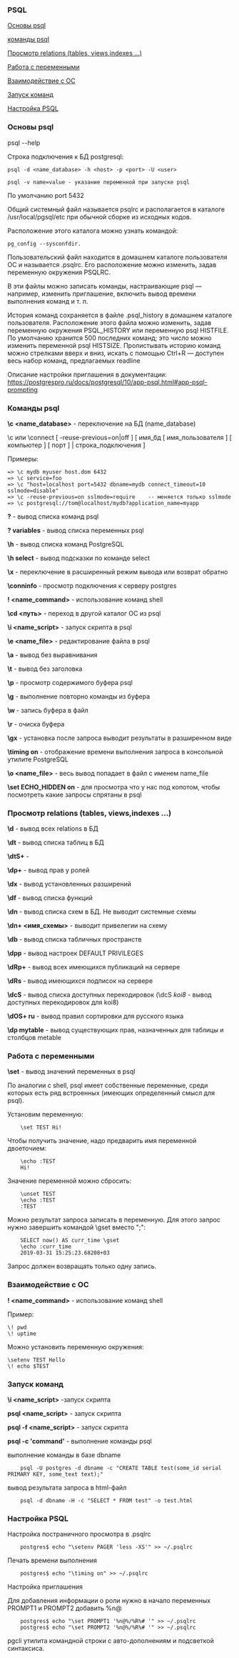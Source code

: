 ### PSQL

[Основы psql](https://github.com/Aleksey-10081967/Postgresql-study/blob/main/psql/readme.md#%D0%BE%D1%81%D0%BD%D0%BE%D0%B2%D1%8B-psql)

[команды psql](https://github.com/Aleksey-10081967/Postgresql-study/blob/main/psql/readme.md#%D0%BA%D0%BE%D0%BC%D0%B0%D0%BD%D0%B4%D1%8B-psql)

[Просмотр relations (tables, views,indexes ...)](https://github.com/Aleksey-10081967/Postgresql-study/blob/main/psql/readme.md#%D0%BF%D1%80%D0%BE%D1%81%D0%BC%D0%BE%D1%82%D1%80-relations-tables-viewsindexes-)

[Работа с переменными](https://github.com/Aleksey-10081967/Postgresql-study/blob/main/psql/readme.md#%D1%80%D0%B0%D0%B1%D0%BE%D1%82%D0%B0-%D1%81-%D0%BF%D0%B5%D1%80%D0%B5%D0%BC%D0%B5%D0%BD%D0%BD%D1%8B%D0%BC%D0%B8)

[Взаимодействие с ОС](https://github.com/Aleksey-10081967/Postgresql-study/blob/main/psql/readme.md#%D0%B2%D0%B7%D0%B0%D0%B8%D0%BC%D0%BE%D0%B4%D0%B5%D0%B9%D1%81%D1%82%D0%B2%D0%B8%D0%B5-%D1%81-%D0%BE%D1%81)

[Запуск команд](https://github.com/Aleksey-10081967/Postgresql-study/blob/main/psql/readme.md#%D0%B7%D0%B0%D0%BF%D1%83%D1%81%D0%BA-%D0%BA%D0%BE%D0%BC%D0%B0%D0%BD%D0%B4)

[Настройка PSQL](https://github.com/Aleksey-10081967/Postgresql-study/blob/main/psql/readme.md#%D0%BD%D0%B0%D1%81%D1%82%D1%80%D0%BE%D0%B9%D0%BA%D0%B0-psql)

### Основы psql

psql --help

Строка подключения к БД postgresql:

    psql -d <name_database> -h <host> -p <port> -U <user>

    psql -v name=value - указание переменной при запуске psql
    
По умолчанию port 5432

Общий системный файл называется psqlrc и располагается в каталоге /usr/local/pgsql/etc при обычной сборке из исходных кодов.

Расположение этого каталога можно узнать командой:

    pg_config --sysconfdir.

Пользовательский файл находится в домашнем каталоге пользователя ОС и называется .psqlrc. Его расположение можно изменить, задав
переменную окружения PSQLRC.

В эти файлы можно записать команды, настраивающие psql — например, изменить приглашение, включить вывод времени выполнения команд и т. п.

История команд сохраняется в файле .psql_history в домашнем каталоге пользователя. 
Расположение этого файла можно изменить, задав переменную окружения PSQL_HISTORY или переменную psql HISTFILE. 
По умолчанию хранится 500 последних команд; это число можно изменить переменной psql HISTSIZE.
Пролистывать историю команд можно стрелками вверх и вниз, искать с помощью Ctrl+R — доступен весь набор команд, предлагаемых readline

Описание настройки приглашения в документации: https://postgrespro.ru/docs/postgresql/10/app-psql.html#app-psql-prompting

### Команды psql

**\с <name_database>** - переключение на БД (name_database)

\c или \connect [ -reuse-previous=on|off ] [ имя_бд [ имя_пользователя ] [ компьютер ] [ порт ] | строка_подключения ]

Примеры:

    => \c mydb myuser host.dom 6432
    => \c service=foo
    => \c "host=localhost port=5432 dbname=mydb connect_timeout=10 sslmode=disable"
    => \c -reuse-previous=on sslmode=require    -- меняется только sslmode
    => \c postgresql://tom@localhost/mydb?application_name=myapp

**\?** - вывод списка команд psql

**\? variables** - вывод списка переменных psql

**\h** - вывод списка команд PostgreSQL

**\h select** - вывод подсказки по команде select

**\x** - переключение в расширенный режим вывода или возврат обратно

**\conninfo** - просмотр подключения к серверу postgres

**\! <name_command>** - использование команд shell

**\cd <путь>** - переход в другой каталог OC из psql

**\i <name_script>** - запуск скрипта в psql

**\e <name_file>** - редактирование файла в psql

**\a** - вывод без выравнивания

**\t** - вывод без заголовка

**\p** - просмотр содержимого буфера psql

**\g** - выполнение повторно команды из буфера

**\w <file>** - запись буфера в файл
  
**\r** - очиска буфера
  
**\gx** - установка после запроса выводит результаты в разширенном виде
  
**\timing on** - отображение времени выполнения запроса в консольной утилите PostgreSQL
    
**\o <name_file>** - весь вывод попадает в файл с именем name_file

**\set ECHO_HIDDEN on** - для просмотра что у нас под копотом, чтобы посмотреть какие запросы спрятаны в psql

### Просмотр relations (tables, views,indexes ...)
    
**\d** - вывод всех relations в БД
    
**\dt** - вывод списка таблиц в БД
    
**\dtS+** - 
    
**\dp+** - вывод прав у ролей
    
**\dx** - вывод установленных разширений
    
**\df** - вывод списка функций
    
**\dn** - вывод списка схем в БД. Не выводит системные схемы
    
**\dn+ <имя_схемы>** - выводит привелегии на схему
    
**\db** - вывод списка табличных пространств 
    
**\dpp** - вывод настроек DEFAULT PRIVILEGES
    
**\dRp+** - вывод всех имеющихся публикаций на сервере
    
**\dRs** - вывод имеющихся подписок на сервере
    
**\dcS** - вывод списка доступных перекодировок (\dcS *koi8* - вывод доступных перекодировок для koi8)
    
**\dOS+ ru** - вывод правил сортировки для русского языка 
    
**\dp mytable** - вывод существующих прав, назначенных для таблицы и столбцов metable
    
### Работа с переменными
    
 **\set** - вывод значений переменных в psql
    
По аналогии с shell, psql имеет собственные переменные, среди которых есть ряд встроенных (имеющих определенный смысл для psql).
    
Установим переменную:
    
        \set TEST Hi!
    
Чтобы получить значение, надо предварить имя переменной двоеточием:
    
        \echo :TEST
        Hi!
    
Значение переменной можно сбросить:
    
        \unset TEST
        \echo :TEST
        :TEST
    
Можно результат запроса записать в переменную. Для этого запрос нужно завершить командой \gset вместо ";":
    
        SELECT now() AS curr_time \gset
        \echo :curr_time
        2019-03-31 15:25:23.68208+03
    
Запрос должен возвращать только одну запись.   
    
### Взаимодействие с ОС   
    
**\! <name_command>** - использование команд shell

Пример:
    
    \! pwd
    \! uptime
    
Можно установить переменную окружения:
    
    \setenv TEST Hello
    \! echo $TEST    
    
### Запуск команд
 
**\i <name_script>** -запуск скрипта
    
**psql <name_script>**  - запуск скрипта
    
**psql -f <name_script>** - запуск скрипта
    
**psql -c 'command'** - выполнение команды psql

выполнение команды в базе dbname    
    
        psql -U postgres -d dbname -c "CREATE TABLE test(some_id serial PRIMARY KEY, some_text text);" 
    
вывод результата запроса в html-файл    
    
        psql -d dbname -H -c "SELECT * FROM test" -o test.html 
    
### Настройка PSQL

Настройка постраничного просмотра в .psqlrc 
    
        postgres$ echo "\setenv PAGER 'less -XS'" >> ~/.psqlrc
    
Печать времени выполнения 
    
        postgres$ echo "\timing on" >> ~/.psqlrc
    
Настройка приглашения 
    
Для добавления информации о роли нужно в начало переменных PROMPT1 и PROMPT2 добавить %n@ 
    
        postgres$ echo "\set PROMPT1 '%n@%/%R%# '" >> ~/.psqlrc
        postgres$ echo "\set PROMPT2 '%n@%/%R%# '" >> ~/.psqlrc

    
pgcli утилита командной строки с авто-дополнениям и подсветкой синтаксиса.    
    
      
    
    
